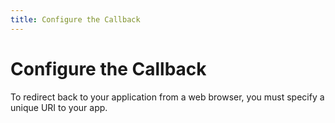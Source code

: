```yaml
---
title: Configure the Callback
---
```

# Configure the Callback
To redirect back to your application from a web browser, you must specify a unique URI to your app.

<StackSelector snippet="configurescheme"/>